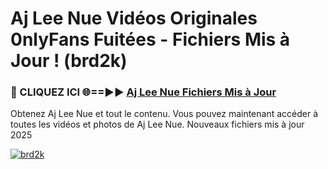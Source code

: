 # Aj Lee Nue Vidéos Originales 0nlyFans Fuitées - Fichiers Mis à Jour ! (brd2k)

<h3>🔴 CLIQUEZ ICI 🌐==►► <a href="https://tinyurl.com/2pmr4ezf" rel="nofollow">Aj Lee Nue Fichiers Mis à Jour</a></h3>

Obtenez Aj Lee Nue et tout le contenu. Vous pouvez maintenant accéder à toutes les vidéos et photos de Aj Lee Nue. Nouveaux fichiers mis à jour 2025

[![brd2k](https://i.imgur.com/6SNvagu.gif)](https://tinyurl.com/2pmr4ezf)
